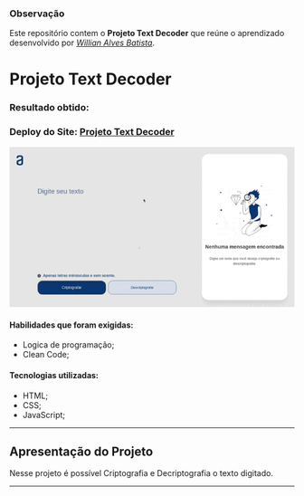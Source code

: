 ### Observação

Este repositório contem o **Projeto Text Decoder** que reúne o aprendizado desenvolvido por _[Willian Alves Batista](https://www.linkedin.com/in/willian-alves-batista-60aa6a180/)_.

# Projeto Text Decoder
### Resultado obtido:
### Deploy do Site: [Projeto Text Decoder](https://text-decoder-by-willian.netlify.app/)
![](textDecoder.gif)

#### Habilidades que foram exigidas:

  - Logica de programação;
  - Clean Code;

#### Tecnologias utilizadas:

  - HTML;
  - CSS;
  - JavaScript;

---

## Apresentação do Projeto

Nesse projeto é possível Criptografia e Decriptografia o texto digitado.


---

